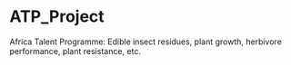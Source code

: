 # ATP_Project
Africa Talent Programme: Edible insect residues, plant growth, herbivore performance, plant resistance, etc.
